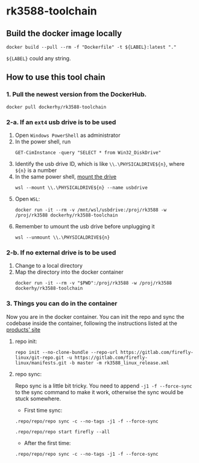 # rk3588-toolchain
## Build the docker image locally
```
docker build --pull --rm -f "Dockerfile" -t ${LABEL}:latest "."
```
`${LABEL}` could any string.
## How to use this tool chain
### 1. Pull the newest version from the DockerHub.
  ```
  docker pull dockerhy/rk3588-toolchain
  ```
### 2-a. If an `ext4` usb drive is to be used
  1. Open `Windows PowerShell` as administrator
  2. In the power shell, run
      ```
      GET-CimInstance -query "SELECT * from Win32_DiskDrive"
      ```
  3. Identify the usb drive ID, which is like `\\.\PHYSICALDRIVE${n}`, where `${n}` is a number
  4. In the same power shell, [mount the drive](https://learn.microsoft.com/en-us/windows/wsl/wsl2-mount-disk)
      ```
      wsl --mount \\.\PHYSICALDRIVE${n} --name usbdrive
      ```
  5. Open `WSL`:
      ```
      docker run -it --rm -v /mnt/wsl/usbdrive:/proj/rk3588 -w /proj/rk3588 dockerhy/rk3588-toolchain
      ```
  6. Remember to umount the usb drive before unplugging it
      ```
      wsl --unmount \\.\PHYSICALDRIVE${n}
      ```
### 2-b. If no external drive is to be used
  1. Change to a local directory
  2. Map the directory into the docker container
      ```
      docker run -it --rm -v "$PWD":/proj/rk3588 -w /proj/rk3588 dockerhy/rk3588-toolchain
      ```
### 3. Things you can do in the container
Now you are in the docker container. You can init the repo and sync the codebase inside the container, following the instructions listed at the [products' site](https://wiki.t-firefly.com/zh_CN/Core-3588SJD4/linux_compile.html?highlight=docker#chu-shi-hua-cang-ku)

  1. repo init:
      ```
      repo init --no-clone-bundle --repo-url https://gitlab.com/firefly-linux/git-repo.git -u https://gitlab.com/firefly-linux/manifests.git -b master -m rk3588_linux_release.xml
      ```
  2. repo sync:

      Repo sync is a little bit tricky. You need to append `-j1 -f --force-sync` to the sync command to make it work, otherwise the sync would be stuck somewhere.

      - First time sync:
      ```
      .repo/repo/repo sync -c --no-tags -j1 -f --force-sync
      ```
      ```
      .repo/repo/repo start firefly --all
      ```

      - After the first time:
      ```
      .repo/repo/repo sync -c --no-tags -j1 -f --force-sync
      ```
